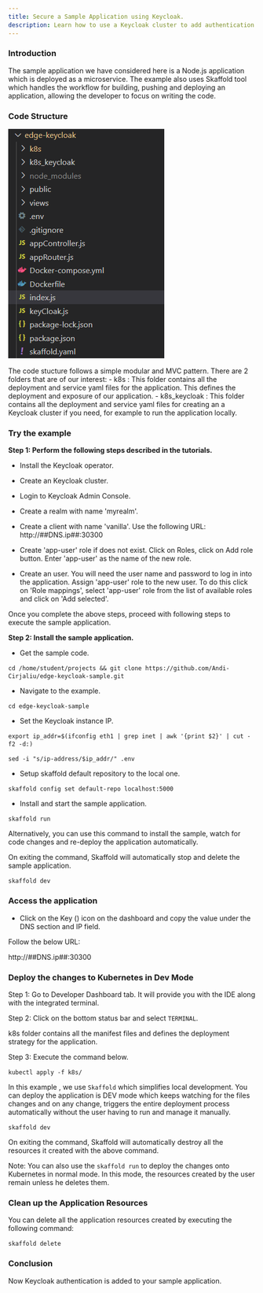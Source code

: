 ```yaml
---
title: Secure a Sample Application using Keycloak.
description: Learn how to use a Keycloak cluster to add authentication to an applications and secure the services.
---
```



### Introduction

The sample application we have considered here is a Node.js application which is deployed as a microservice. The example also uses Skaffold tool which handles the workflow for building, pushing and deploying an application, allowing the developer to focus on writing the code.

### Code Structure

![codestructure](_images/keycloak-sample-app-structure.png)

The code stucture follows a simple modular and MVC pattern. There are 2 folders that are of our interest:
	- k8s : This folder contains all the deployment and service yaml files for the application. This defines the deployment and exposure of our application.
	- k8s_keycloak : This folder contains all the deployment and service yaml files for creating an a Keycloak cluster if you need, for example to run the application locally.



### Try the example

**Step 1: Perform the following steps described in the tutorials.**

*  Install the Keycloak operator.

*  Create an Keycloak cluster.

*  Login to Keycloak Admin Console.

*  Create a realm with name 'myrealm'.

*  Create a client with name 'vanilla'. Use the following URL: http://##DNS.ip##:30300

*  Create 'app-user' role if does not exist. Click on Roles, click on Add role button. Enter 'app-user' as the name of the new role.

*  Create an user. You will need the user name and password to log in into the application. Assign 'app-user' role to the new user. To do this click on 'Role mappings', select 'app-user' role from the list of available roles and click on 'Add selected'.


Once you complete the above steps, proceed with following steps to execute the sample application.

**Step 2: Install the sample application.**

- Get the sample code.

```execute
cd /home/student/projects && git clone https://github.com/Andi-Cirjaliu/edge-keycloak-sample.git
```

- Navigate to the example.

```execute
cd edge-keycloak-sample
```

- Set the Keycloak instance IP.

```execute
export ip_addr=$(ifconfig eth1 | grep inet | awk '{print $2}' | cut -f2 -d:)
```
```execute
sed -i "s/ip-address/$ip_addr/" .env
```

- Setup skaffold default repository to the local one.
```execute
skaffold config set default-repo localhost:5000
```

- Install and start the sample application. 

```execute
skaffold run
```
Alternatively, you can use this command to install the sample, watch for code changes and re-deploy the application automatically. 

On exiting the command, Skaffold will automatically stop and delete the sample application.

```execute
skaffold dev
```

### Access the application

- Click on the Key () icon on the dashboard and copy the value under the DNS section and IP field.

Follow the below URL: 

http://##DNS.ip##:30300


### Deploy the changes to Kubernetes in Dev Mode

Step 1: Go to Developer Dashboard tab. It will provide you with the IDE along with the integrated terminal. 

Step 2: Click on the bottom status bar and select `TERMINAL`.

k8s folder contains all the manifest files and defines the deployment strategy for the application. 

Step 3: Execute the command below. 

```execute
kubectl apply -f k8s/
```

In this example , we use `Skaffold` which simplifies local development. You can deploy the application is DEV mode which keeps watching for the files changes and on any change, triggers the entire deployment process automatically without the user having to run and manage it manually.

```execute
skaffold dev
```

On exiting the command, Skaffold will automatically destroy all the resources it created with the above command.


Note: You can also use the `skaffold run` to deploy the changes onto Kubernetes in normal mode. In this mode, the resources created by the user remain unless he deletes them.

### Clean up the Application Resources

You can delete all the application resources created by executing the following command:

```execute
skaffold delete
```

### Conclusion

Now Keycloak authentication is added to your sample application.
